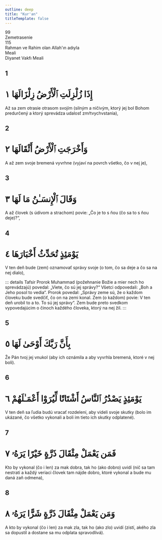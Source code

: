 ```yaml
---
outline: deep
title: "Kur'an"
titleTemplate: false
---
```


<!--CHAPTER INTRO-->
<div class="chapter-title-wrapper">
<div class="chapter-title">99</div>
<div class="chapter-title-slovak">Zemetrasenie</div>
<div class="chapter-opening">115</div>
<div class="chapter-opening-slovak">Rahman ve Rahim olan Allah'ın adıyla</div>
</div>

<div class="intro2-wrapper">
<div class="chapter-info-wrapper">
<div class="chapter-info-translation">Meali</div>
<div class="chapter-info-name">Diyanet Vakfı Meali</div>
</div>

</div>

## 1

<!-- CHAPTER NUMBERS -->
<Badge type="info" text="99:1" class="badge" />
<div>
<div class="main-verse" >
<!-- ARABIC -->
<h1 class="verse-arabic">إِذَا زُلْزِلَتِ ٱلْأَرْضُ زِلْزَالَهَا ١</h1>
</div>
<!-- TÜRKÇE -->
<p>Až sa zem otrasie otrasom svojím (silným a ničivým, ktorý jej bol Bohom predurčený a ktorý sprevádza udalosť zmŕtvychvstania),</p>
</div>
<div class="break"></div>

## 2

<!-- CHAPTER NUMBERS -->
<Badge type="info" text="99:2" class="badge" />
<div>
<div class="main-verse" >
<!-- ARABIC -->
<h1 class="verse-arabic">وَأَخْرَجَتِ ٱلْأَرْضُ أَثْقَالَهَا ٢</h1>
</div>
<!-- TÜRKÇE -->
<p>A až zem svoje bremená vyvrhne (vyjaví na povrch všetko, čo v nej je),</p>
</div>

<div class="break"></div>

## 3

<!-- CHAPTER NUMBERS -->
<Badge type="info" text="99:3" class="badge" />
<div>
<div class="main-verse" >
<!-- ARABIC -->
<h1 class="verse-arabic">وَقَالَ ٱلْإِنسَـٰنُ مَا لَهَا ٣</h1>
</div>
<!-- TÜRKÇE -->
<p>A až človek (s údivom a strachom) povie: „Čo je to s ňou (čo sa to s ňou deje)?“,</p>
</div>

<div class="break"></div>

## 4

<!-- CHAPTER NUMBERS -->
<Badge type="info" text="99:4" class="badge" />
<div>
<div class="main-verse" >
<!-- ARABIC -->
<h1 class="verse-arabic">يَوْمَئِذٍ تُحَدِّثُ أَخْبَارَهَا ٤</h1>
</div>
<!-- TÜRKÇE -->
<p>V ten deň bude (zem) oznamovať správy svoje (o tom, čo sa deje a čo sa na nej dialo),</p>
</div>
<!-- TAFSIR -->

::: details Tafsir
Prorok Muhammad (požehnanie Božie a mier nech ho sprevádzajú) povedal: „Viete, čo sú jej správy?“ Všetci odpovedali: „Boh a Jeho posol to vedia“. Prorok povedal: „Správy zeme sú, že o každom človeku bude svedčiť, čo on na zemi konal. Zem (o každom) povie: V ten deň urobil to a to. To sú jej správy“. Zem bude preto svedkom vypovedajúcim o činoch každého človeka, ktorý na nej žil.
:::

<div class="break"></div>

## 5

<!-- CHAPTER NUMBERS -->
<Badge type="info" text="99:5" class="badge" />
<div>
<div class="main-verse" >
<!-- ARABIC -->
<h1 class="verse-arabic">بِأَنَّ رَبَّكَ أَوْحَىٰ لَهَا ٥</h1>
</div>
<!-- TÜRKÇE -->
<p>Že Pán tvoj jej vnukol (aby ich oznámila a aby vyvrhla bremená, ktoré v nej boli).</p>
</div>
<div class="break"></div>

## 6

<!-- CHAPTER NUMBERS -->
<Badge type="info" text="99:6" class="badge" />
<div>
<div class="main-verse" >
<!-- ARABIC -->
<h1 class="verse-arabic">يَوْمَئِذٍ يَصْدُرُ ٱلنَّاسُ أَشْتَاتًا لِّيُرَوْا أَعْمَـٰلَهُمْ ٦</h1>
</div>
<!-- TÜRKÇE -->
<p>V ten deň sa ľudia budú vracať rozdelení, aby videli svoje skutky (bolo im ukázané, čo všetko vykonali a boli im tieto ich skutky odplatené).</p>
</div>
<div class="break"></div>

## 7

<!-- CHAPTER NUMBERS -->
<Badge type="info" text="99:7" class="badge" />
<div>
<div class="main-verse" >
<!-- ARABIC -->
<h1 class="verse-arabic">فَمَن يَعْمَلْ مِثْقَالَ ذَرَّةٍ خَيْرًا يَرَهُۥ ٧</h1>
</div>
<!-- TÜRKÇE -->
<p>Kto by vykonal (čo i len) za mak dobra, tak ho (ako dobro) uvidí (nič sa tam nestratí a každý veriaci človek tam nájde dobro, ktoré vykonal a bude mu daná zaň odmena),</p>
</div>
<div class="break"></div>

## 8

<!-- CHAPTER NUMBERS -->
<Badge type="info" text="99:8" class="badge" />
<div>
<div class="main-verse" >
<!-- ARABIC -->
<h1 class="verse-arabic">وَمَن يَعْمَلْ مِثْقَالَ ذَرَّةٍ شَرًّا يَرَهُۥ ٨</h1>
</div>
<!-- TÜRKÇE -->
<p>A kto by vykonal (čo i len) za mak zla, tak ho (ako zlo) uvidí (zistí, akého zla sa dopustil a dostane sa mu odplata spravodlivá).</p>
</div>
